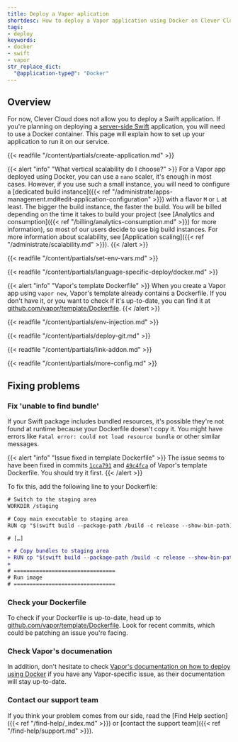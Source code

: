 ```yaml
---
title: Deploy a Vapor aplication
shortdesc: How to deploy a Vapor application using Docker on Clever Cloud.
tags:
- deploy
keywords:
- docker
- swift
- vapor
str_replace_dict:
  "@application-type@": "Docker"
---
```


## Overview

For now, Clever Cloud does not allow you to deploy a Swift application.
If you're planning on deploying a [server-side Swift](https://swift.org/server/) application,
you will need to use a Docker container.
This page will explain how to set up your application to run it on our service.

{{< readfile "/content/partials/create-application.md" >}}

{{< alert "info" "What vertical scalability do I choose?" >}}
For a Vapor app deployed using Docker, you can use a `nano` scaler, it's enough in most cases.
However, if you use such a small instance, you will need to configure a
[dedicated build instance]({{< ref "/administrate/apps-management.md#edit-application-configuration" >}})
with a flavor `M` or `L` at least. The bigger the build instance, the faster the build.
You will be billed depending on the time it takes to build your project
(see [Analytics and consumption]({{< ref "/billing/analytics-consumption.md" >}}) for more information),
so most of our users decide to use big build instances.
For more information about scalability, see [Application scaling]({{< ref "/administrate/scalability.md" >}}).
{{< /alert >}}

{{< readfile "/content/partials/set-env-vars.md" >}}

{{< readfile "/content/partials/language-specific-deploy/docker.md" >}}

{{< alert "info" "Vapor's template Dockerfile" >}}
When you create a Vapor app using `vapor new`, Vapor's template already contains a Dockerfile.
If you don't have it, or you want to check if it's up-to-date, you can find it at
[github.com/vapor/template/Dockerfile](https://github.com/vapor/template/blob/main/Dockerfile).
{{< /alert >}}

{{< readfile "/content/partials/env-injection.md" >}}

{{< readfile "/content/partials/deploy-git.md" >}}

{{< readfile "/content/partials/link-addon.md" >}}

{{< readfile "/content/partials/more-config.md" >}}

## Fixing problems

### Fix 'unable to find bundle'

If your Swift package includes bundled resources, it's possible they're not found at runtime
because your Dockerfile doesn't copy it.
You might have errors like `Fatal error: could not load resource bundle` or other similar messages.

{{< alert "info" "Issue fixed in template Dockerfile" >}}
The issue seems to have been fixed in commits
[`1cca791`](https://github.com/vapor/template/commit/1cca791a00d17211cb7b339b3a52465017d52465) and
[`49c4fca`](https://github.com/vapor/template/commit/49c4fcafe46ab9b8aa435a8efadbdda85bcbe371)
of Vapor's template Dockerfile. You should try it first.
{{< /alert >}}

To fix this, add the following line to your Dockerfile:

```diff
# Switch to the staging area
WORKDIR /staging

# Copy main executable to staging area
RUN cp "$(swift build --package-path /build -c release --show-bin-path)/Run" ./

# […]

+ # Copy bundles to staging area
+ RUN cp "$(swift build --package-path /build -c release --show-bin-path)/*.bundle" ./ 2>/dev/null || :
+
# ================================
# Run image
# ================================
```

### Check your Dockerfile

To check if your Dockerfile is up-to-date, head up to
[github.com/vapor/template/Dockerfile](https://github.com/vapor/template/blob/main/Dockerfile).
Look for recent commits, which could be patching an issue you're facing.

### Check Vapor's documenation

In addition, don't hesitate to check [Vapor's documentation on how to deploy using Docker](https://docs.vapor.codes/deploy/docker/)
if you have any Vapor-specific issue, as their documentation will stay up-to-date.

### Contact our support team

If you think your problem comes from our side,
read the [Find Help section]({{< ref "/find-help/_index.md" >}})
or [contact the support team]({{< ref "/find-help/support.md" >}}).
